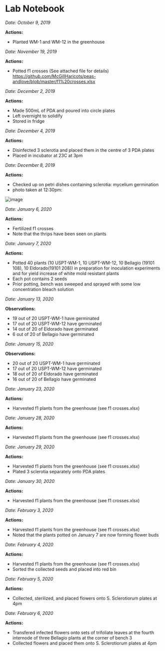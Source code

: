 # Lab Notebook

_Date: October 9, 2019_

**Actions:**
* Planted WM-1 and WM-12 in the greenhouse 

_Date: November 19, 2019_

**Actions:**
* Potted f1 crosses (See attached file for details)
https://github.com/McGillHaricots/peas-andlove/blob/master/f1%20crosses.xlsx 

     
_Date: December 2, 2019_

**Actions:**
* Made 500mL of PDA and poured into circle plates 
* Left overnight to solidify 
* Stored in fridge 
    
_Date: December 4, 2019_ 

**Actions:**
* Disinfected 3 sclerotia and placed them in the centre of 3 PDA plates
* Placed in incubator at 23C at 3pm

_Date: December 8, 2019_

**Actions:**
* Checked up on petri dishes containing sclerotia: mycelium germination 
* photo taken at 12:30pm:

![image](https://github.com/McGillHaricots/peas-andlove/blob/master/IMG_1530%20(2).jpg)

_Date: January 6, 2020_

**Actions:**
* Fertilized f1 crosses
* Note that the thrips have been seen on plants

_Date: January 7, 2020_

**Actions:**
* Potted 40 plants (10 USPT-WM-1, 10 USPT-WM-12, 10 Bellagio (19101 108), 10 Eldorado(19101 208)) in preparation for inoculation experiments and for yield increase of white mold resistant plants
* Each pot contains 2 seeds
* Prior potting, bench was sweeped and sprayed with some low concentration bleach solution

_Date: January 13, 2020_

**Observations:**
* 19 out of 20 USPT-WM-1 have germinated
* 17 out of 20 USPT-WM-12 have germinated
* 14 out of 20 of Eldorado have germinated 
* 6 out of 20 of Bellagio have germinated 

_Date: January 15, 2020_

**Observations:**
* 20 out of 20 USPT-WM-1 have germinated
* 17 out of 20 USPT-WM-12 have germinated
* 18 out of 20 of Eldorado have germinated 
* 16 out of 20 of Bellagio have germinated 

_Date: January 23, 2020_

**Actions:**
* Harvested f1 plants from the greenhouse 
(see f1 crosses.xlsx)

_Date: January 28, 2020_

**Actions:**
* Harvested f1 plants from the greenhouse 
(see f1 crosses.xlsx)

_Date: January 29, 2020_

**Actions:**
* Harvested f1 plants from the greenhouse
(see f1 crosses.xlsx)
* Plated 3 sclerotia separately onto PDA plates 

_Date: January 30, 2020_

**Actions:**
* Harvested f1 plants from the greenhouse
(see f1 crosses.xlsx)

_Date: February 3, 2020_

**Actions:**
* Harvested f1 plants from the greenhouse
(see f1 crosses.xlsx)
* Noted that the plants potted on January 7 are now forming flower buds

_Date: February 4, 2020_

**Actions:**
* Harvested f1 plants from the greenhouse
(see f1 crosses.xlsx)
* Sorted the collected seeds and placed into red bin

_Date: February 5, 2020_

**Actions:**
* Collected, sterilized, and placed flowers onto S. Sclerotiorum plates at 4pm

_Date: February 6, 2020_

**Actions:**
* Transfered infected flowers onto sets of trifoliate leaves at the fourth internode of three Bellagio plants at the corner of bench 3 
* Collected flowers and placed them onto S. Sclerotiorum plates at 4pm 
